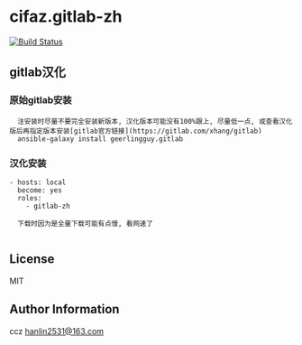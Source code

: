 cifaz.gitlab-zh
=====================
[![Build Status](https://travis-ci.org/cifaz/gitlab-zh.svg?branch=master)](https://travis-ci.org/cifaz/gitlab-zh)

## gitlab汉化

### 原始gitlab安装
```
  注安装时尽量不要完全安装新版本, 汉化版本可能没有100%跟上, 尽量低一点, 或查看汉化版后再指定版本安装[gitlab官方链接](https://gitlab.com/xhang/gitlab)
  ansible-galaxy install geerlingguy.gitlab

```

### 汉化安装
``` 
- hosts: local
  become: yes
  roles:
    - gitlab-zh
    
  下载时因为是全量下载可能有点慢, 看网速了
  
```

License
-------

MIT

Author Information
------------------

ccz <hanlin2531@163.com>